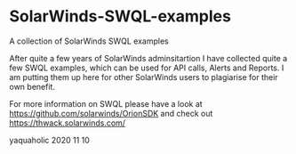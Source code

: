 # SolarWinds-SWQL-examples
A collection of SolarWinds SWQL examples

After quite a few years of SolarWinds adminsitartion I have collected quite a few SWQL examples, which can be used for API calls, Alerts and Reports.
I am putting them up here for other SolarWinds users to plagiarise for their own benefit.

For more information on SWQL please have a look at https://github.com/solarwinds/OrionSDK and check out https://thwack.solarwinds.com/

yaquaholic
2020 11 10
